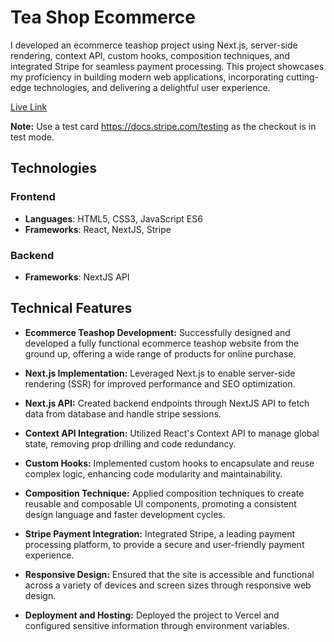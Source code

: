 # Tea Shop Ecommerce
I developed an ecommerce teashop project using Next.js, server-side rendering, context API, custom hooks, composition techniques, and integrated Stripe for seamless payment processing. This project showcases my proficiency in building modern web applications, incorporating cutting-edge technologies, and delivering a delightful user experience.

[Live Link](https://teashop-ecommerce.vercel.app/)

**Note:** Use a test card https://docs.stripe.com/testing as the checkout is in test mode.

## Technologies

### Frontend
* **Languages**: HTML5, CSS3, JavaScript ES6
* **Frameworks**: React, NextJS, Stripe

### Backend
* **Frameworks**: NextJS API

## Technical Features

- **Ecommerce Teashop Development:** Successfully designed and developed a fully functional ecommerce teashop website from the ground up, offering a wide range of products for online purchase.

- **Next.js Implementation:** Leveraged Next.js to enable server-side rendering (SSR) for improved performance and SEO optimization.
  
- **Next.js API:** Created backend endpoints through NextJS API to fetch data from database and handle stripe sessions.

- **Context API Integration:** Utilized React's Context API to manage global state, removing prop drilling and code redundancy.

- **Custom Hooks:** Implemented custom hooks to encapsulate and reuse complex logic, enhancing code modularity and maintainability.

- **Composition Technique:** Applied composition techniques to create reusable and composable UI components, promoting a consistent design language and faster development cycles.

- **Stripe Payment Integration:** Integrated Stripe, a leading payment processing platform, to provide a secure and user-friendly payment experience.
  
- **Responsive Design:** Ensured that the site is accessible and functional across a variety of devices and screen sizes through responsive web design.

- **Deployment and Hosting:** Deployed the project to Vercel and configured sensitive information through environment variables.

